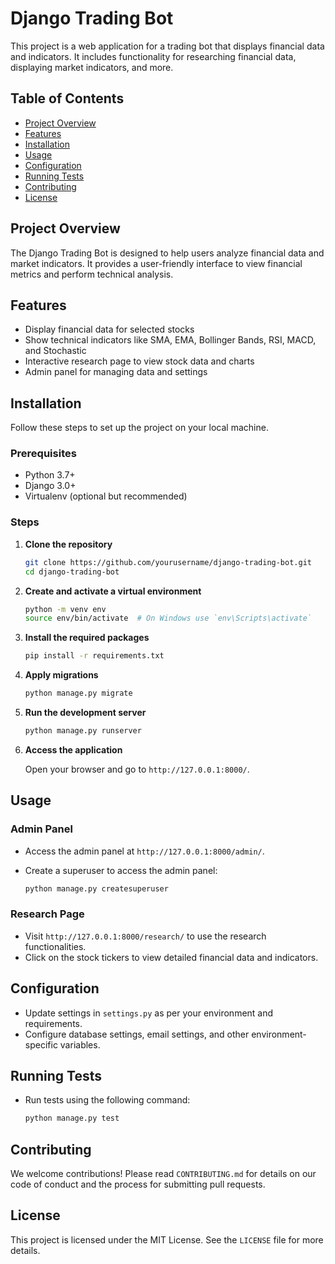 # Django Trading Bot

This project is a web application for a trading bot that displays financial data and indicators. It includes functionality for researching financial data, displaying market indicators, and more.

## Table of Contents

- [Project Overview](#project-overview)
- [Features](#features)
- [Installation](#installation)
- [Usage](#usage)
- [Configuration](#configuration)
- [Running Tests](#running-tests)
- [Contributing](#contributing)
- [License](#license)

## Project Overview

The Django Trading Bot is designed to help users analyze financial data and market indicators. It provides a user-friendly interface to view financial metrics and perform technical analysis.

## Features

- Display financial data for selected stocks
- Show technical indicators like SMA, EMA, Bollinger Bands, RSI, MACD, and Stochastic
- Interactive research page to view stock data and charts
- Admin panel for managing data and settings

## Installation

Follow these steps to set up the project on your local machine.

### Prerequisites

- Python 3.7+
- Django 3.0+
- Virtualenv (optional but recommended)

### Steps

1. **Clone the repository**

    ```sh
    git clone https://github.com/yourusername/django-trading-bot.git
    cd django-trading-bot
    ```

2. **Create and activate a virtual environment**

    ```sh
    python -m venv env
    source env/bin/activate  # On Windows use `env\Scripts\activate`
    ```

3. **Install the required packages**

    ```sh
    pip install -r requirements.txt
    ```

4. **Apply migrations**

    ```sh
    python manage.py migrate
    ```

5. **Run the development server**

    ```sh
    python manage.py runserver
    ```

6. **Access the application**

    Open your browser and go to `http://127.0.0.1:8000/`.

## Usage

### Admin Panel

- Access the admin panel at `http://127.0.0.1:8000/admin/`.
- Create a superuser to access the admin panel:

    ```sh
    python manage.py createsuperuser
    ```

### Research Page

- Visit `http://127.0.0.1:8000/research/` to use the research functionalities.
- Click on the stock tickers to view detailed financial data and indicators.

## Configuration

- Update settings in `settings.py` as per your environment and requirements.
- Configure database settings, email settings, and other environment-specific variables.

## Running Tests

- Run tests using the following command:

    ```sh
    python manage.py test
    ```

## Contributing

We welcome contributions! Please read `CONTRIBUTING.md` for details on our code of conduct and the process for submitting pull requests.

## License

This project is licensed under the MIT License. See the `LICENSE` file for more details.
